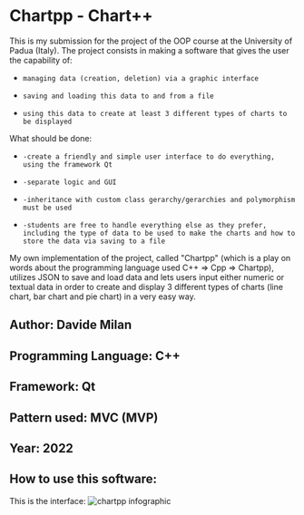 # Chartpp - Chart++


This is my submission for the project of the OOP course at the University of Padua (Italy).
The project consists in making a software that gives the user the capability of:
*     managing data (creation, deletion) via a graphic interface
*     saving and loading this data to and from a file
*     using this data to create at least 3 different types of charts to be displayed

What should be done:
*     -create a friendly and simple user interface to do everything, using the framework Qt
*     -separate logic and GUI
*     -inheritance with custom class gerarchy/gerarchies and polymorphism must be used
*     -students are free to handle everything else as they prefer, including the type of data to be used to make the charts and how to store the data via saving to a file

My own implementation of the project, called "Chartpp" (which is a play on words about the programming language used C++ => Cpp => Chartpp), utilizes JSON to save and load data
and lets users input either numeric or textual data in order to create and display 3 different types of charts (line chart, bar chart and pie chart) in a very easy way.



Author:  Davide Milan
---------------------------------------------------------------- 
Programming Language: C++
---------------------------------------------------------------- 
Framework: Qt  
---------------------------------------------------------------- 
Pattern used: MVC (MVP)
----------------------------------------------------------------   
Year: 2022
----------------------------------------------------------------  

## How to use this software:

This is the interface:
![chartpp infographic](https://user-images.githubusercontent.com/95528465/182260905-8bc5e589-cc9d-4b67-97f5-f647160b7c2c.png)
